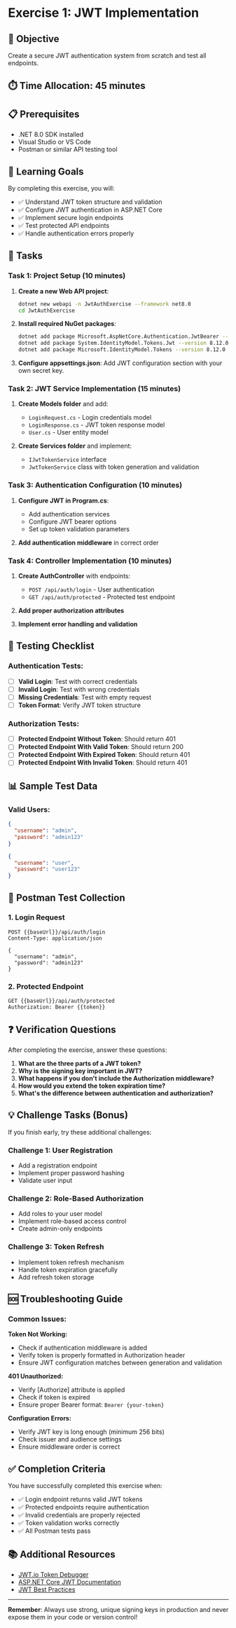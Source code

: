 # Exercise 1: JWT Implementation

## 🎯 Objective
Create a secure JWT authentication system from scratch and test all endpoints.

## ⏱️ Time Allocation: 45 minutes

## 📋 Prerequisites
- .NET 8.0 SDK installed
- Visual Studio or VS Code
- Postman or similar API testing tool

## 🎯 Learning Goals
By completing this exercise, you will:
- ✅ Understand JWT token structure and validation
- ✅ Configure JWT authentication in ASP.NET Core
- ✅ Implement secure login endpoints
- ✅ Test protected API endpoints
- ✅ Handle authentication errors properly

## 📝 Tasks

### Task 1: Project Setup (10 minutes)
1. **Create a new Web API project**:
   ```bash
   dotnet new webapi -n JwtAuthExercise --framework net8.0
   cd JwtAuthExercise
   ```

2. **Install required NuGet packages**:
   ```bash
   dotnet add package Microsoft.AspNetCore.Authentication.JwtBearer --version 8.0.0
   dotnet add package System.IdentityModel.Tokens.Jwt --version 8.12.0
   dotnet add package Microsoft.IdentityModel.Tokens --version 8.12.0
   ```

3. **Configure appsettings.json**:
   Add JWT configuration section with your own secret key.

### Task 2: JWT Service Implementation (15 minutes)
1. **Create Models folder** and add:
   - `LoginRequest.cs` - Login credentials model
   - `LoginResponse.cs` - JWT token response model
   - `User.cs` - User entity model

2. **Create Services folder** and implement:
   - `IJwtTokenService` interface
   - `JwtTokenService` class with token generation and validation

### Task 3: Authentication Configuration (10 minutes)
1. **Configure JWT in Program.cs**:
   - Add authentication services
   - Configure JWT bearer options
   - Set up token validation parameters

2. **Add authentication middleware** in correct order

### Task 4: Controller Implementation (10 minutes)
1. **Create AuthController** with endpoints:
   - `POST /api/auth/login` - User authentication
   - `GET /api/auth/protected` - Protected test endpoint

2. **Add proper authorization attributes**

3. **Implement error handling and validation**

## 🧪 Testing Checklist

### Authentication Tests:
- [ ] **Valid Login**: Test with correct credentials
- [ ] **Invalid Login**: Test with wrong credentials
- [ ] **Missing Credentials**: Test with empty request
- [ ] **Token Format**: Verify JWT token structure

### Authorization Tests:
- [ ] **Protected Endpoint Without Token**: Should return 401
- [ ] **Protected Endpoint With Valid Token**: Should return 200
- [ ] **Protected Endpoint With Expired Token**: Should return 401
- [ ] **Protected Endpoint With Invalid Token**: Should return 401

## 📊 Sample Test Data

### Valid Users:
```json
{
  "username": "admin",
  "password": "admin123"
}
```

```json
{
  "username": "user",
  "password": "user123"
}
```

## 🔧 Postman Test Collection

### 1. Login Request
```
POST {{baseUrl}}/api/auth/login
Content-Type: application/json

{
  "username": "admin",
  "password": "admin123"
}
```

### 2. Protected Endpoint
```
GET {{baseUrl}}/api/auth/protected
Authorization: Bearer {{token}}
```

## ❓ Verification Questions

After completing the exercise, answer these questions:

1. **What are the three parts of a JWT token?**
2. **Why is the signing key important in JWT?**
3. **What happens if you don't include the Authorization middleware?**
4. **How would you extend the token expiration time?**
5. **What's the difference between authentication and authorization?**

## 💡 Challenge Tasks (Bonus)

If you finish early, try these additional challenges:

### Challenge 1: User Registration
- Add a registration endpoint
- Implement proper password hashing
- Validate user input

### Challenge 2: Role-Based Authorization
- Add roles to your user model
- Implement role-based access control
- Create admin-only endpoints

### Challenge 3: Token Refresh
- Implement token refresh mechanism
- Handle token expiration gracefully
- Add refresh token storage

## 🆘 Troubleshooting Guide

### Common Issues:

**Token Not Working:**
- Check if authentication middleware is added
- Verify token is properly formatted in Authorization header
- Ensure JWT configuration matches between generation and validation

**401 Unauthorized:**
- Verify [Authorize] attribute is applied
- Check if token is expired
- Ensure proper Bearer format: `Bearer {your-token}`

**Configuration Errors:**
- Verify JWT key is long enough (minimum 256 bits)
- Check issuer and audience settings
- Ensure middleware order is correct

## ✅ Completion Criteria

You have successfully completed this exercise when:
- ✅ Login endpoint returns valid JWT tokens
- ✅ Protected endpoints require authentication
- ✅ Invalid credentials are properly rejected
- ✅ Token validation works correctly
- ✅ All Postman tests pass

## 📚 Additional Resources

- [JWT.io Token Debugger](https://jwt.io/)
- [ASP.NET Core JWT Documentation](https://docs.microsoft.com/en-us/aspnet/core/security/authentication/jwt-authn)
- [JWT Best Practices](https://tools.ietf.org/html/rfc8725)

---

**Remember**: Always use strong, unique signing keys in production and never expose them in your code or version control!